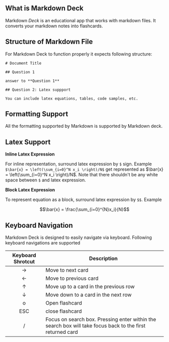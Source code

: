 
## What is Markdown Deck
Markdown *Deck* is an educational app that works with markdown files. It converts your markdown notes into flashcards. 

## Structure of Markdown File
For Markdown Deck to function properly it expects following structure:

```
# Document Title

## Question 1

answer to **Question 1**

## Question 2: Latex suppport 

You can include latex equations, tables, code samples, etc. 
```


## Formatting Support

All the formatting supported by Markdown is supported by Markdown deck.

## Latex Support

**Inline Latex Expression**

For inline representation, surround latex expression by `$` sign. 
Example `$\bar{x} = \left(\sum_{i=0}^N x_i \right)/N$` get represented as $\bar{x} = \left(\sum_{i=0}^N x_i \right)/N$. Note that there shouldn't be any white space between `$` and latex expression. 

**Block Latex Expression**

To represent equation as a block, surround latex expression by `$$`. Example

$$\bar{x} = \frac{\sum_{i=0}^{N}x_i}{N}$$

## Keyboard Navigation

Markdown Deck is designed to easily navigate via keyboard. Following keyboard navigations are supported

| Keyboard Shrotcut | Description |
|:-----------------:|-------------|
| $\rightarrow$ | Move to next card |
| $\leftarrow$ | Move to previous card |
| $\uparrow$ | Move up to a card in the previous row|
| $\downarrow$ | Move down to a card in the next row |
| o | Open flashcard|
| ESC | close flashcard |
| / | Focus on search box. Pressing enter within the search box will take focus back to the first returned card |




